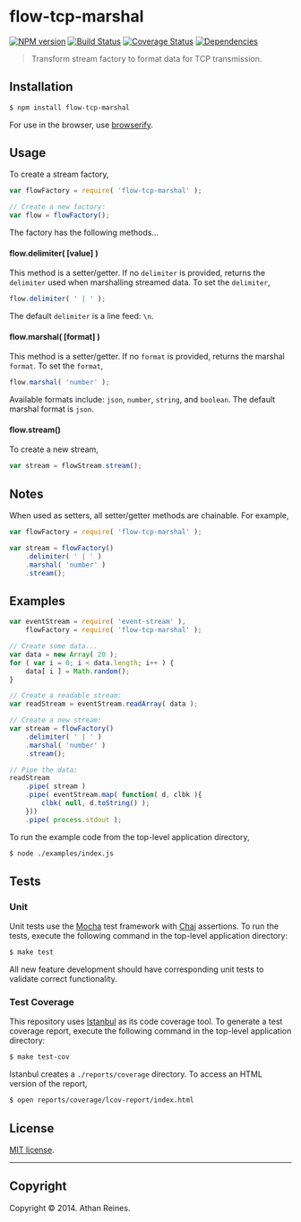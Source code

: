 flow-tcp-marshal
===
[![NPM version][npm-image]][npm-url] [![Build Status][travis-image]][travis-url] [![Coverage Status][coveralls-image]][coveralls-url] [![Dependencies][dependencies-image]][dependencies-url]

> Transform stream factory to format data for TCP transmission.


## Installation

``` bash
$ npm install flow-tcp-marshal
```

For use in the browser, use [browserify](https://github.com/substack/node-browserify).


## Usage

To create a stream factory,

``` javascript
var flowFactory = require( 'flow-tcp-marshal' );

// Create a new factory:
var flow = flowFactory();
```

The factory has the following methods...


#### flow.delimiter( [value] )

This method is a setter/getter. If no `delimiter` is provided, returns the `delimiter` used when marshalling streamed data. To set the `delimiter`,

``` javascript
flow.delimiter( ' | ' );
```

The default `delimiter` is a line feed: `\n`.


#### flow.marshal( [format] )

This method is a setter/getter. If no `format` is provided, returns the marshal `format`. To set the `format`,

``` javascript
flow.marshal( 'number' );
```

Available formats include: `json`, `number`, `string`, and `boolean`. The default marshal format is `json`.


#### flow.stream()

To create a new stream,

``` javascript
var stream = flowStream.stream();
```


## Notes

When used as setters, all setter/getter methods are chainable. For example,

``` javascript
var flowFactory = require( 'flow-tcp-marshal' );

var stream = flowFactory()
	.delimiter( ' | ' )
	.marshal( 'number' )
	.stream();
```


## Examples

``` javascript
var eventStream = require( 'event-stream' ),
	flowFactory = require( 'flow-tcp-marshal' );

// Create some data...
var data = new Array( 20 );
for ( var i = 0; i < data.length; i++ ) {
	data[ i ] = Math.random();
}

// Create a readable stream:
var readStream = eventStream.readArray( data );

// Create a new stream:
var stream = flowFactory()
	.delimiter( ' | ' )
	.marshal( 'number' )
	.stream();

// Pipe the data:
readStream
	.pipe( stream )
	.pipe( eventStream.map( function( d, clbk ){
		clbk( null, d.toString() );
	}))
	.pipe( process.stdout );
```

To run the example code from the top-level application directory,

``` bash
$ node ./examples/index.js
```


## Tests

### Unit

Unit tests use the [Mocha](http://mochajs.org/) test framework with [Chai](http://chaijs.com) assertions. To run the tests, execute the following command in the top-level application directory:

``` bash
$ make test
```

All new feature development should have corresponding unit tests to validate correct functionality.


### Test Coverage

This repository uses [Istanbul](https://github.com/gotwarlost/istanbul) as its code coverage tool. To generate a test coverage report, execute the following command in the top-level application directory:

``` bash
$ make test-cov
```

Istanbul creates a `./reports/coverage` directory. To access an HTML version of the report,

``` bash
$ open reports/coverage/lcov-report/index.html
```


## License

[MIT license](http://opensource.org/licenses/MIT). 


---
## Copyright

Copyright &copy; 2014. Athan Reines.


[npm-image]: http://img.shields.io/npm/v/flow-tcp-marshal.svg
[npm-url]: https://npmjs.org/package/flow-tcp-marshal

[travis-image]: http://img.shields.io/travis/flow-io/flow-tcp-marshal/master.svg
[travis-url]: https://travis-ci.org/flow-io/flow-tcp-marshal

[coveralls-image]: https://img.shields.io/coveralls/flow-io/flow-tcp-marshal/master.svg
[coveralls-url]: https://coveralls.io/r/flow-io/flow-tcp-marshal?branch=master

[dependencies-image]: http://img.shields.io/david/flow-io/flow-tcp-marshal.svg
[dependencies-url]: https://david-dm.org/flow-io/flow-tcp-marshal

[dev-dependencies-image]: http://img.shields.io/david/dev/flow-io/flow-tcp-marshal.svg
[dev-dependencies-url]: https://david-dm.org/dev/flow-io/flow-tcp-marshal

[github-issues-image]: http://img.shields.io/github/issues/flow-io/flow-tcp-marshal.svg
[github-issues-url]: https://github.com/flow-io/flow-tcp-marshal/issues
